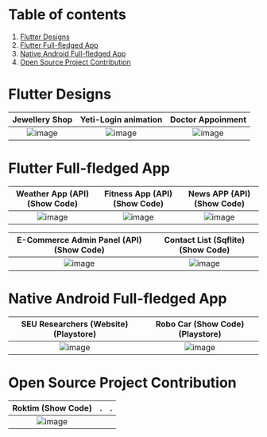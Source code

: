 # Table of contents
1. [Flutter Designs](#flutter_designs)
2. [Flutter Full-fledged App](#flutter-full-fledged-app---)
3. [Native Android Full-fledged App](#native-android-full-fledged-app--)
4. [Open Source Project Contribution](#open-source-project-contribution--)


# Flutter Designs <a name="flutter_designs"></a>

Jewellery Shop  |  Yeti-Login animation |  Doctor Appoinment
:-------------------------:|:-------------------------:|:-------------------------:
![image](https://github.com/iqbalriiaz/Project-Showcase/blob/main/res/jwellery-shop.gif) | ![image](https://raw.githubusercontent.com/iqbalriiaz/Flutter-Showcase/main/res/yeti-login-animation.gif) | ![image](https://github.com/iqbalriiaz/Project-Showcase/blob/main/res/doctor-appointment-app.gif?raw=true)




# Flutter Full-fledged App <a name="flutter_App"></a>  <a name="flutter-full-fledged-app---"></a>

Weather App (API) (Show Code)  |  Fitness App (API) (Show Code) |  News APP (API) (Show Code)
:-------------------------:|:-------------------------:|:-------------------------:
![image](https://raw.githubusercontent.com/iqbalriiaz/Project-Showcase/main/res/weather-app.gif) | ![image](https://github.com/iqbalriiaz/Project-Showcase/blob/main/res/fitness-app.gif?raw=true) | ![image](https://github.com/iqbalriiaz/Project-Showcase/blob/main/res/fitness-app.gif?raw=true)

E-Commerce Admin Panel (API) (Show Code)  |  Contact List (Sqflite) (Show Code)
:-------------------------:|:-------------------------:
![image](https://raw.githubusercontent.com/iqbalriiaz/Project-Showcase/main/res/weather-app.gif) | ![image](https://github.com/iqbalriiaz/Project-Showcase/blob/main/res/fitness-app.gif?raw=true) |





# Native Android Full-fledged App  <a name="native-android-full-fledged-app--"></a>

SEU Researchers (Website) (Playstore)  |  Robo Car (Show Code) (Playstore)
:-------------------------:|:-------------------------:
![image](https://raw.githubusercontent.com/iqbalriiaz/Project-Showcase/main/res/weather-app.gif) | ![image](https://github.com/iqbalriiaz/Project-Showcase/blob/main/res/Arduino-Robo-Car.gif) |





# Open Source Project Contribution  <a name="open-source-project-contribution--"></a>

Roktim (Show Code)  | . |  .
:-------------------------:|:-------------------------:|:-------------------------:
![image](https://github.com/iqbalriiaz/Project-Showcase/blob/main/res/roktim.gif) | ![]() | ![]()

